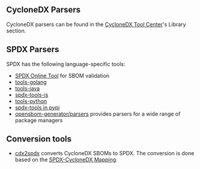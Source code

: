## CycloneDX Parsers

CycloneDX parsers can be found in the [CycloneDX Tool Center](https://cyclonedx.org/tool-center/)'s Library section.

## SPDX Parsers

SPDX has the following language-specific tools:
* [SPDX Online Tool](https://tools.spdx.org/app/validate/) for SBOM validation
* [tools-golang](https://github.com/spdx/tools-golang)
* [tools-java](https://github.com/spdx/tools-java)
* [spdx-tools-js](https://github.com/spdx/spdx-tools-js)
* [tools-python](https://github.com/spdx/tools-python)
* [spdx-tools in pypi](https://pypi.org/project/spdx-tools/)
* [opensbom-generator/parsers](https://github.com/opensbom-generator/parsers) provides parsers for a wide range of package managers

## Conversion tools

* [cdx2spdx](https://github.com/spdx/cdx2spdx) converts CycloneDX SBOMs to SPDX. The conversion is done based on the [SPDX-CycloneDX Mapping](https://docs.google.com/spreadsheets/d/1PIiSYLJHlt8djG5OoOYniy_I-J31UMhBKQ62UUBHKVA/edit#gid=862310124).